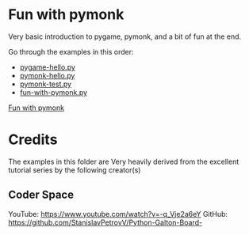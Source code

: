 # Fun with pymonk
Very basic introduction to pygame, pymonk, and a bit of fun at the end.

Go through the examples in this order:

- [pygame-hello.py](./pygame-hello.py)
- [pymonk-hello.py](./pymunk-hello.py)
- [pymonk-test.py](./pymonk-test.py)
- [fun-with-pymonk.py](./fun-with-pymonk.py)

[Fun with pymonk](Fun-with-pymonk.gif)

# Credits
The examples in this folder are Very heavily derived from the excellent tutorial series by the following creator(s)

## Coder Space
YouTube: https://www.youtube.com/watch?v=-q_Vje2a6eY 
GitHub: https://github.com/StanislavPetrovV/Python-Galton-Board- 
